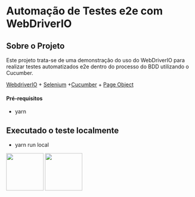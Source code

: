# Automação de Testes e2e com WebDriverIO

## Sobre o Projeto
Este projeto trata-se de uma demonstração do uso do WebDriverIO para realizar testes automatizados e2e dentro do processo do BDD utilizando o Cucumber.

[WebdriverIO](http://webdriver.io/) + [Selenium](https://www.selenium.dev/) +[Cucumber](https://cucumber.io/) + [Page Object](https://webdriver.io/docs/pageobjects.html)


#### Pré-requisitos
  - yarn

## Executado o teste localmente
  - yarn run local


<p float="left">
  <img src = "https://webdriver.io/img/webdriverio.png" height = "100">
  <img src="https://d98b8t1nnulk5.cloudfront.net/production/images/layout/logo-header.png?1469004780" height = "100"/>
</p>
